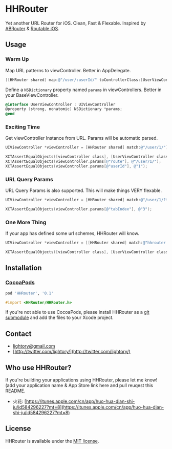 HHRouter
=====
Yet another URL Router for iOS. Clean, Fast & Flexable. Inspired by [ABRouter](https://github.com/aaronbrethorst/ABRouter) & [Routable iOS](https://github.com/usepropeller/routable-ios).

## Usage

### Warm Up

Map URL patterns to viewController. Better in AppDelegate.

```objective-c
[[HHRouter shared] map:@"/user/:userId/" toControllerClass:[UserViewController class]];
```
Define a `NSDictionary` property named `params` in viewControllers. Better in your BaseViewController.

```objective-c
@interface UserViewController : UIViewController
@property (strong, nonatomic) NSDictionary *params;
@end
```

### Exciting Time
Get viewController Instance from URL. Params will be automatic parsed.

```objective-c
UIViewController *viewController = [HHRouter shared] match:@"/user/1/"];
```

```objective-c
XCTAssertEqualObjects([viewController class], [UserViewController class]);
XCTAssertEqualObjects(viewController.params[@"route"], @"/user/1/");
XCTAssertEqualObjects(viewController.params[@"userId"], @"1");
```

### URL Query Params

URL Query Params is also supported. This will make things VERY flexable.

```objective-c
UIViewController *viewController = [HHRouter shared] match:@"/user/1/?tabIndex=3"];
```

```objective-c
XCTAssertEqualObjects(viewController.params[@"tabIndex"], @"3");
```

### One More Thing

If your app has defined some url schemes, HHRouter will know.

```objective-c
UIViewController *viewController = [[HHRouter shared] match:@"hhrouter://user/1/"];
```

```objective-c
XCTAssertEqualObjects([viewController class], [UserViewController class]);
```

## Installation
### [CocoaPods](http://cocoapods.org/)

```ruby
pod 'HHRouter', '0.1'
```

```objective-c
#import <HHRouter/HHRouter.h>
```

If you're not able to use CocoaPods, please install HHRouter as a [git submodule](http://schacon.github.com/git/user-manual.html#submodules) and add the files to your Xcode project.

## Contact
- [lightory@gmail.com](mailto:lightory@gmail.com)
- [http://twitter.com/lightory/](http://twitter.com/lightory/)

## Who use HHRouter?
If you're building your applications using HHRouter, please let me know! (add your application name & App Store link here and pull reuqest this README.

- 火花: [https://itunes.apple.com/cn/app/huo-hua-dian-shi-ju/id584296227?mt=8](https://itunes.apple.com/cn/app/huo-hua-dian-shi-ju/id584296227?mt=8)

## License
HHRouter is available under the [MIT license](https://github.com/Huohua/HHRouter/blob/master/LICENSE).
